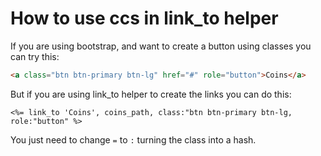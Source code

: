 # How to use ccs in link_to helper

If you are using bootstrap, and want to create a button using classes you can try this:

```html
<a class="btn btn-primary btn-lg" href="#" role="button">Coins</a>
```

But if you are using link_to helper to create the links you can do this:

```erb 
<%= link_to 'Coins', coins_path, class:"btn btn-primary btn-lg, role:"button" %>  
```

You just need to change `=` to `:` turning the class into a hash.